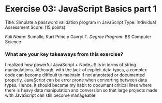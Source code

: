 # Exercise 03: JavaScript Basics part 1

Title: Simulate a password validation program in JavaScript
Type: Individual Assessment
Score: (15 points)

*Full Name*: Sumallo, Kurt Princip Gavryl T.
*Degree Program*: BS Computer Science
### What are your key takeaways from this exercise?
I realized how powerful JavaScript + Node.JS is in terms of string manipulations. Although, with the lack of explicit data types, a complex code can become difficult to maintain if not annotated or documented properly. JavaScript can be error prone when converting between data types. Hence, it should become my habit to document critical lines where there is heavy data manipulation and conversion so that large projects made with JavaScript can still become manageable.
